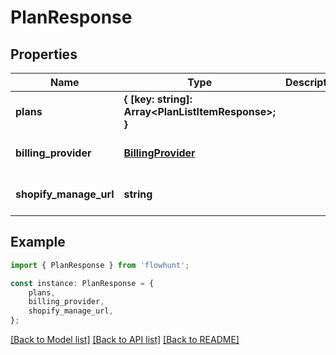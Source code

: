 # PlanResponse


## Properties

Name | Type | Description | Notes
------------ | ------------- | ------------- | -------------
**plans** | **{ [key: string]: Array&lt;PlanListItemResponse&gt;; }** |  | [default to undefined]
**billing_provider** | [**BillingProvider**](BillingProvider.md) |  | [optional] [default to undefined]
**shopify_manage_url** | **string** |  | [optional] [default to undefined]

## Example

```typescript
import { PlanResponse } from 'flowhunt';

const instance: PlanResponse = {
    plans,
    billing_provider,
    shopify_manage_url,
};
```

[[Back to Model list]](../README.md#documentation-for-models) [[Back to API list]](../README.md#documentation-for-api-endpoints) [[Back to README]](../README.md)
